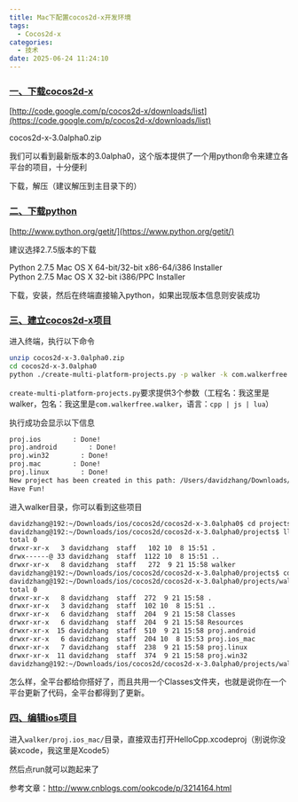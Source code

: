 ```yaml
---
title: Mac下配置cocos2d-x开发环境
tags:
  - Cocos2d-x
categories:
  - 技术
date: 2025-06-24 11:24:10
---
```


### [一、下载cocos2d-x](#1)

[http://code.google.com/p/cocos2d-x/downloads/list](https://code.google.com/p/cocos2d-x/downloads/list)

cocos2d-x-3.0alpha0.zip  
  
我们可以看到最新版本的3.0alpha0，这个版本提供了一个用python命令来建立各平台的项目，十分便利  
  
下载，解压（建议解压到主目录下的）

### [二、下载python](#2)

[http://www.python.org/getit/](https://www.python.org/getit/)  
  
建议选择2.7.5版本的下载  
  
Python 2.7.5 Mac OS X 64-bit/32-bit x86-64/i386 Installer  
Python 2.7.5 Mac OS X 32-bit i386/PPC Installer  
  
下载，安装，然后在终端直接输入python，如果出现版本信息则安装成功

### [三、建立cocos2d-x项目](#3)

进入终端，执行以下命令

```bash
unzip cocos2d-x-3.0alpha0.zip
cd cocos2d-x-3.0alpha0
python ./create-multi-platform-projects.py -p walker -k com.walkerfree.walker -l cpp
```

`create-multi-platform-projects.py`要求提供3个参数（工程名：我这里是walker，包名：我这里是`com.walkerfree.walker`，语言：`cpp | js | lua`）  
  
执行成功会显示以下信息

```bash
proj.ios        : Done!
proj.android        : Done!
proj.win32        : Done!
proj.mac        : Done!
proj.linux        : Done!
New project has been created in this path: /Users/davidzhang/Downloads/ios/cocos2d/cocos2d-x-3.0alpha0/projects/walker
Have Fun!
```

进入walker目录，你可以看到这些项目

```bash
davidzhang@192:~/Downloads/ios/cocos2d/cocos2d-x-3.0alpha0$ cd projects/
davidzhang@192:~/Downloads/ios/cocos2d/cocos2d-x-3.0alpha0/projects$ ll
total 0
drwxr-xr-x   3 davidzhang  staff   102 10  8 15:51 .
drwx------@ 33 davidzhang  staff  1122 10  8 15:51 ..
drwxr-xr-x   8 davidzhang  staff   272  9 21 15:58 walker
davidzhang@192:~/Downloads/ios/cocos2d/cocos2d-x-3.0alpha0/projects$ cd walker/
davidzhang@192:~/Downloads/ios/cocos2d/cocos2d-x-3.0alpha0/projects/walker$ ll
total 0
drwxr-xr-x   8 davidzhang  staff  272  9 21 15:58 .
drwxr-xr-x   3 davidzhang  staff  102 10  8 15:51 ..
drwxr-xr-x   6 davidzhang  staff  204  9 21 15:58 Classes
drwxr-xr-x   6 davidzhang  staff  204  9 21 15:58 Resources
drwxr-xr-x  15 davidzhang  staff  510  9 21 15:58 proj.android
drwxr-xr-x   6 davidzhang  staff  204 10  8 15:53 proj.ios_mac
drwxr-xr-x   7 davidzhang  staff  238  9 21 15:58 proj.linux
drwxr-xr-x  11 davidzhang  staff  374  9 21 15:58 proj.win32
davidzhang@192:~/Downloads/ios/cocos2d/cocos2d-x-3.0alpha0/projects/walker$
```

怎么样，全平台都给你搭好了，而且共用一个Classes文件夹，也就是说你在一个平台更新了代码，全平台都得到了更新。

### [四、编辑ios项目](#4)

进入`walker/proj.ios_mac/`目录，直接双击打开HelloCpp.xcodeproj（别说你没装xcode，我这里是Xcode5）  
  
然后点run就可以跑起来了

参考文章：<http://www.cnblogs.com/ookcode/p/3214164.html>

